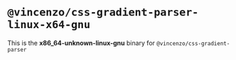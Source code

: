 # `@vincenzo/css-gradient-parser-linux-x64-gnu`

This is the **x86_64-unknown-linux-gnu** binary for `@vincenzo/css-gradient-parser`
